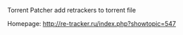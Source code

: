 Torrent Patcher add retrackers to torrent file

Homepage: http://re-tracker.ru/index.php?showtopic=547